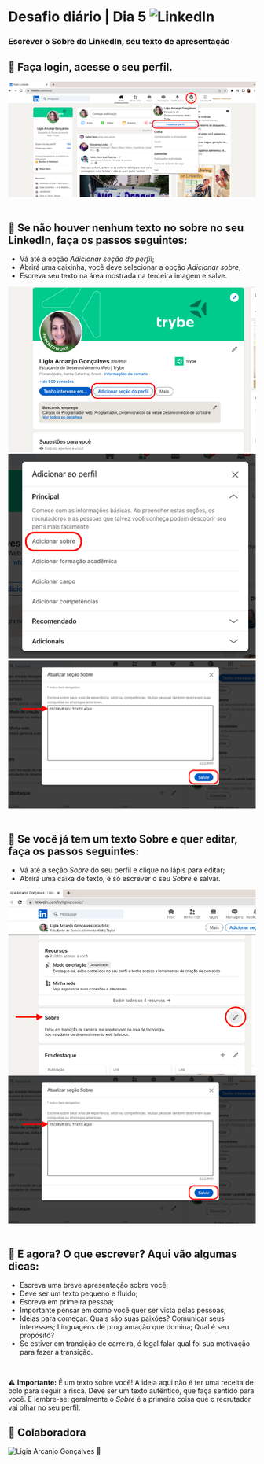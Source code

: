 # Desafio diário | Dia 5 ![LinkedIn](https://img.shields.io/badge/linkedin-%230077B5.svg?style=for-the-badge&logo=linkedin&logoColor=white)


 ### Escrever o Sobre do LinkedIn, seu texto de apresentação

 ## :seedling: Faça login, acesse o seu perfil.
     
<img src="./imagens/imagem-1.png" /><br/><br/>

## :seedling: Se não houver nenhum texto no sobre no seu LinkedIn, faça os passos seguintes:
 - Vá até a opção _Adicionar seção do perfil_;
 - Abrirá uma caixinha, você deve selecionar a opção _Adicionar sobre_;
 - Escreva seu texto na área mostrada na terceira imagem e salve.

<img src="./imagens/imagem-2.png" /><br/>
<img src="./imagens/imagem-3.png" /><br/>
<img src="./imagens/imagem-4.png" /><br/><br/>


## :seedling:  Se você  já tem um texto Sobre e quer editar, faça os passos seguintes:
 - Vá até a seção _Sobre_ do seu perfil e clique no lápis para editar;
 - Abrirá uma caixa de texto, é só escrever o seu _Sobre_ e salvar.

<img src="./imagens/imagem-5.png" /><br/>
<img src="./imagens/imagem-6.png" /><br/><br/>


## :seedling: E agora? O que escrever? Aqui vão algumas dicas:
 - Escreva uma breve apresentação sobre você;
 - Deve ser um texto pequeno e fluido;
 - Escreva em primeira pessoa;
 - Importante pensar em como você quer ser vista pelas pessoas;
 - Ideias para começar: Quais são suas paixões? Comunicar seus interesses; Linguagens de programação que domina; Qual é seu propósito?
 - Se estiver em transição de carreira, é legal falar qual foi sua motivação para fazer a transição.

<br/>

:warning: **Importante:** É um texto sobre você! A ideia aqui não é ter uma receita de bolo para seguir a risca. Deve ser um texto autêntico, que faça sentido para você. E lembre-se: geralmente o _Sobre_ é a primeira coisa que o recrutador vai olhar no seu perfil.


## :seedling: Colaboradora

![Ligia Arcanjo Gonçalves](https://www.linkedin.com/in/ligiaarcanjo/) :green_heart: